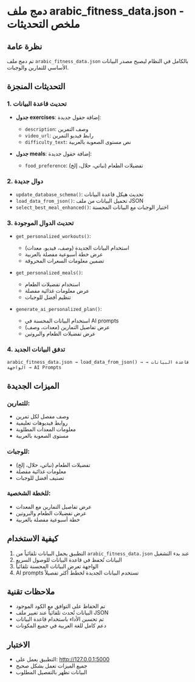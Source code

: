 # دمج ملف arabic_fitness_data.json - ملخص التحديثات

## نظرة عامة
تم دمج ملف `arabic_fitness_data.json` بالكامل في النظام ليصبح مصدر البيانات الأساسي للتمارين والوجبات.

## التحديثات المنجزة

### 1. تحديث قاعدة البيانات
- **جدول exercises**: إضافة حقول جديدة:
  - `description`: وصف التمرين
  - `video_url`: رابط فيديو التمرين
  - `difficulty_text`: نص مستوى الصعوبة بالعربية

- **جدول meals**: إضافة حقول جديدة:
  - `food_preference`: تفضيلات الطعام (نباتي، حلال، إلخ)

### 2. دوال جديدة
- `update_database_schema()`: تحديث هيكل قاعدة البيانات
- `load_data_from_json()`: تحميل البيانات من ملف JSON
- `select_best_meal_enhanced()`: اختيار الوجبات مع البيانات المحسنة

### 3. تحديث الدوال الموجودة
- `get_personalized_workouts()`: 
  - استخدام البيانات الجديدة (وصف، فيديو، معدات)
  - عرض خطة أسبوعية مفصلة بالعربية
  - تضمين معلومات السعرات المحروقة

- `get_personalized_meals()`:
  - استخدام تفضيلات الطعام
  - عرض معلومات غذائية مفصلة
  - تنظيم أفضل للوجبات

- `generate_ai_personalized_plan()`:
  - استخدام البيانات المحسنة في AI prompts
  - عرض تفاصيل التمارين (معدات، وصف)
  - عرض تفضيلات الطعام والبروتين

### 4. تدفق البيانات الجديد
```
arabic_fitness_data.json → load_data_from_json() → قاعدة البيانات → الواجهة → AI Prompts
```

## الميزات الجديدة

### للتمارين:
- وصف مفصل لكل تمرين
- روابط فيديوهات تعليمية
- معلومات المعدات المطلوبة
- مستوى الصعوبة بالعربية

### للوجبات:
- تفضيلات الطعام (نباتي، حلال، إلخ)
- معلومات غذائية مفصلة
- تصنيف أفضل للوجبات

### للخطة الشخصية:
- عرض تفاصيل التمارين مع المعدات
- عرض تفضيلات الطعام والبروتين
- خطة أسبوعية مفصلة بالعربية

## كيفية الاستخدام
1. التطبيق يحمل البيانات تلقائياً من `arabic_fitness_data.json` عند بدء التشغيل
2. البيانات تُحفظ في قاعدة البيانات للوصول السريع
3. الواجهة تعرض البيانات المحسنة تلقائياً
4. AI prompts تستخدم البيانات الجديدة لخطط أكثر تفصيلاً

## ملاحظات تقنية
- تم الحفاظ على التوافق مع الكود الموجود
- البيانات تُحدث تلقائياً عند تغيير ملف JSON
- تم تحسين الأداء باستخدام قاعدة البيانات
- دعم كامل للغة العربية في جميع المكونات

## الاختبار
- التطبيق يعمل على: http://127.0.0.1:5000
- جميع الميزات تعمل بشكل صحيح
- البيانات تظهر بالتفصيل المطلوب